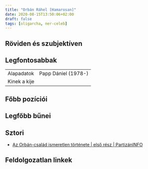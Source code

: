 ```yaml
---
title: "Orbán Ráhel [Hamarosan]"
date: 2020-08-15T13:50:06+02:00
draft: false
tags: [oligarcha, ner-celeb]
---
```


## Röviden és szubjektíven



## Legfontosabbak

|                           |                                                                    |
| :---                      | :----                                                              |
| Alapadatok                | Papp Dániel (1978-)                                                |
| Kinek a kije              |                                                                    |

## Főbb pozíciói


## Legfőbb bűnei



## Sztori

- [Az Orbán-család ismeretlen története | első rész | PartizánINFO](https://www.youtube.com/watch?v=mtHwBhjXeK0)

## Feldolgozatlan linkek
